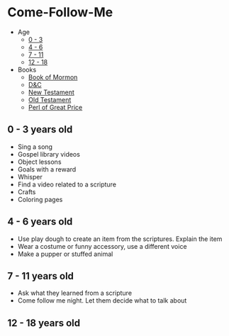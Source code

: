 # Come-Follow-Me

* Age
	* [0 - 3](#toddler)
	* [4 - 6](#preschool)
	* [7 - 11](#elementary)
	* [12 - 18](#teen)
* Books
	* [Book of Mormon](bom.md)
	* [D&C](#dnc.md)
	* [New Testament](new_testament.md)
	* [Old Testament](old_testament.md)
	* [Perl of Great Price](pgp.md)

<h2 id="toddler">0 - 3 years old</h2>

* Sing a song
* Gospel library videos
* Object lessons
* Goals with a reward
* Whisper
* Find a video related to a scripture
* Crafts
* Coloring pages

<h2 id="preschool">4 - 6 years old</h2>

* Use play dough to create an item from the scriptures. Explain the item
* Wear a costume or funny accessory, use a different voice
* Make a pupper or stuffed animal


<h2 id="elementary">7 - 11 years old</h2>

* Ask what they learned from a scripture
* Come follow me night. Let them decide what to talk about


<h2 id="teen">12 - 18 years old</h2>
